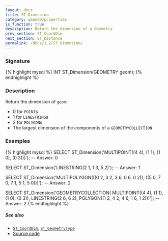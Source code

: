 ```yaml
---
layout: docs
title: ST_Dimension
category: geom2D/properties
is_function: true
description: Return the dimension of a Geometry
prev_section: ST_CoordDim
next_section: ST_Distance
permalink: /docs/1.2/ST_Dimension/
---
```


### Signature

{% highlight mysql %}
INT ST_Dimension(GEOMETRY geom);
{% endhighlight %}

### Description

Return the dimension of `geom`:

* 0 for `POINT`s
* 1 for `LINESTRING`s
* 2 for `POLYGON`s
* The largest dimension of the components of a `GEOMETRYCOLLECTION`

<!-- This function does not seem to be SFS. Is it SQL-MM? -->

### Examples

{% highlight mysql %}
SELECT ST_Dimension('MULTIPOINT((4 4), (1 1), (1 0), (0 3)))');
-- Answer: 0

SELECT ST_Dimension('LINESTRING(2 1, 1 3, 5 2)');
-- Answer: 1

SELECT ST_Dimension('MULTIPOLYGON(((0 2, 3 2, 3 6, 0 6, 0 2)),
                                  ((5 0, 7 0, 7 1, 5 1, 5 0)))');
-- Answer: 2

SELECT ST_Dimension('GEOMETRYCOLLECTION(
                       MULTIPOINT((4 4), (1 1), (1 0), (0 3)),
                       LINESTRING(2 6, 6 2),
                       POLYGON((1 2, 4 2, 4 6, 1 6, 1 2)))');
-- Answer: 2
{% endhighlight %}

##### See also

* [`ST_CoordDim`](../ST_CoordDim), [`ST_GeometryType`](../ST_GeometryType)
* <a href="https://github.com/orbisgis/h2gis/blob/master/h2spatial/src/main/java/org/h2gis/h2spatial/internal/function/spatial/properties/ST_Dimension.java" target="_blank">Source code</a>
